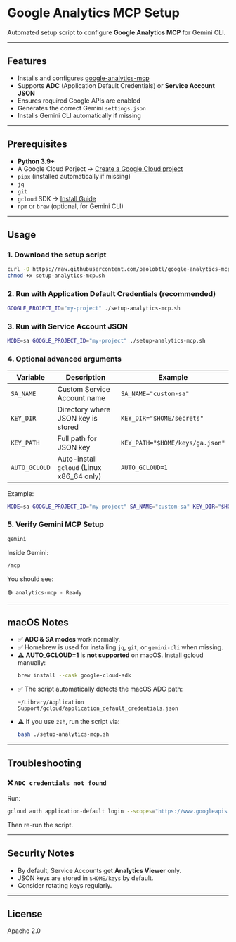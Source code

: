 # Google Analytics MCP Setup

Automated setup script to configure **Google Analytics MCP** for Gemini CLI.

---

## Features

- Installs and configures [google-analytics-mcp](https://github.com/googleanalytics/google-analytics-mcp)
- Supports **ADC** (Application Default Credentials) or **Service Account JSON**
- Ensures required Google APIs are enabled
- Generates the correct Gemini `settings.json`
- Installs Gemini CLI automatically if missing

---

## Prerequisites

- **Python 3.9+**
- A Google Cloud Porject → [Create a Google Cloud project](https://developers.google.com/workspace/guides/create-project)
- `pipx` (installed automatically if missing)
- `jq`
- `git`
- `gcloud` SDK → [Install Guide](https://cloud.google.com/sdk/docs/install)
- `npm` or `brew` (optional, for Gemini CLI)

---

## Usage

### **1. Download the setup script**

```bash
curl -O https://raw.githubusercontent.com/paolobtl/google-analytics-mcp-installer/refs/heads/main/setup-analytics-mcp.sh
chmod +x setup-analytics-mcp.sh
```

### **2. Run with Application Default Credentials (recommended)**

```bash
GOOGLE_PROJECT_ID="my-project" ./setup-analytics-mcp.sh
```

### **3. Run with Service Account JSON**

```bash
MODE=sa GOOGLE_PROJECT_ID="my-project" ./setup-analytics-mcp.sh
```

### **4. Optional advanced arguments**

| Variable      | Description                                | Example |
|--------------|--------------------------------------------|----------------------------|
| `SA_NAME`    | Custom Service Account name                | `SA_NAME="custom-sa"` |
| `KEY_DIR`    | Directory where JSON key is stored         | `KEY_DIR="$HOME/secrets"` |
| `KEY_PATH`   | Full path for JSON key                     | `KEY_PATH="$HOME/keys/ga.json"` |
| `AUTO_GCLOUD`| Auto-install `gcloud` (Linux x86_64 only)  | `AUTO_GCLOUD=1` |

Example:
```bash
MODE=sa GOOGLE_PROJECT_ID="my-project" SA_NAME="custom-sa" KEY_DIR="$HOME/secrets" ./setup-analytics-mcp.sh
```

### **5. Verify Gemini MCP Setup**

```bash
gemini
```
Inside Gemini:
```bash
/mcp
```
You should see:
```
🟢 analytics-mcp - Ready
```

---

## macOS Notes

- ✅ **ADC & SA modes** work normally.
- ✅ Homebrew is used for installing `jq`, `git`, or `gemini-cli` when missing.
- ⚠️ **AUTO_GCLOUD=1** is **not supported** on macOS. Install gcloud manually:
  ```bash
  brew install --cask google-cloud-sdk
  ```
- ✅ The script automatically detects the macOS ADC path:
  ```
  ~/Library/Application Support/gcloud/application_default_credentials.json
  ```
- ⚠️ If you use `zsh`, run the script via:
  ```bash
  bash ./setup-analytics-mcp.sh
  ```

---

## Troubleshooting

### ❌ `ADC credentials not found`
Run:
```bash
gcloud auth application-default login --scopes="https://www.googleapis.com/auth/analytics.readonly,https://www.googleapis.com/auth/cloud-platform"
```
Then re-run the script.

---

## Security Notes

- By default, Service Accounts get **Analytics Viewer** only.
- JSON keys are stored in `$HOME/keys` by default.
- Consider rotating keys regularly.

---

## License

Apache 2.0
